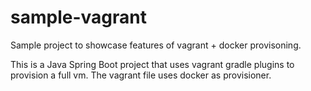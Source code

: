 # sample-vagrant
Sample project to showcase features of vagrant + docker provisoning.

This is a Java Spring Boot project that uses vagrant gradle plugins to provision a full vm. 
The vagrant file uses docker as provisioner.
